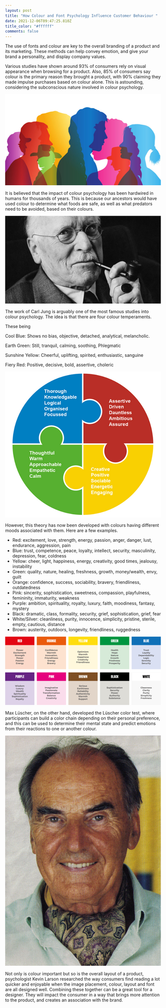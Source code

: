 ```yaml
---
layout: post
title: "How Colour and Font Psychology Influence Customer Behaviour "
date: 2021-12-06T09:47:25.810Z
title_color: "#ffffff"
comments: false
---
```

The use of fonts and colour are key to the overall branding of a product and its marketing. These methods can help convey emotion, and give your brand a personality, and display company values.



Various studies have shown around 93% of consumers rely on visual appearance when browsing for a product. Also, 85% of consumers say colour is the primary reason they brought a product, with 90% claiming they made impulse purchases based on colour alone. This is astounding, considering the subconscious nature involved in colour psychology.

![](../uploads/farbpsychologie_menschen-1024x597.jpeg)

It is believed that the impact of colour psychology has been hardwired in humans for thousands of years. This is because our ancestors would have used colour to determine what foods are safe, as well as what predators need to be avoided, based on their colours.

![](../uploads/p01gn560.jpeg)

The work of Carl Jung is arguably one of the most famous studies into colour psychology. The idea is that there are four colour temperaments. 

These being

Cool Blue: Shows no bias, objective, detached, analytical, melancholic.

Earth Green: Still, tranquil, calming, soothing, Phlegmatic

Sunshine Yellow: Cheerful, uplifting, spirited, enthusiastic, sanguine

Fiery Red: Positive, decisive, bold, assertive, choleric

![](../uploads/colour-model-temp-600.jpeg)

However, this theory has now been developed with colours having different moods associated with them. Here are a few examples.



* Red: excitement, love, strength, energy, passion, anger, danger, lust, endurance, aggression, pain
* Blue: trust, competence, peace, loyalty, intellect, security, masculinity, depression, fear, coldness
* Yellow: cheer, light, happiness, energy, creativity, good times, jealousy, instability
* Green: quality, nature, healing, freshness, growth, money/wealth, envy, guilt
* Orange: confidence, success, sociability, bravery, friendliness, outdatedness
* Pink: sincerity, sophistication, sweetness, compassion, playfulness, femininity, immaturity, weakness
* Purple: ambition, spirituality, royalty, luxury, faith, moodiness, fantasy, mystery
* Black: dramatic, class, formality, security, grief, sophistication, grief, fear
* White/Silver: cleanliness, purity, innocence, simplicity, pristine, sterile, empty, cautious, distance
* Brown: austerity, outdoors, longevity, friendliness, ruggedness

![](../uploads/colourpsychology3.png)

Max Lüscher, on the other hand, developed the Lüscher color test, where participants can build a color chain depending on their personal preference, and this can be used to determine their mental state and predict emotions from their reactions to one or another colour.

![](../uploads/luescher-2005.jpg)

Not only is colour important but so is the overall layout of a product, psychologist Kevin Larson researched the way consumers find reading a lot quicker and enjoyable when the image placement, colour, layout and font are all designed well. Combining these together can be a great tool for a designer. They will impact the consumer in a way that brings more attention to the product, and creates an association with the brand.
